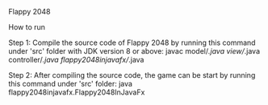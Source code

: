 Flappy 2048

How to run

Step 1:
Compile the source code of Flappy 2048 by running this command under 'src' folder with JDK version 8 or above:
javac model/*.java view/*.java controller/*.java flappy2048injavafx/*.java

Step 2:
After compiling the source code, the game can be start by running this command under 'src' folder:
java flappy2048injavafx.Flappy2048InJavaFx